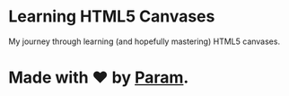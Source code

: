 # Learning HTML5 Canvases
My journey through learning (and hopefully
mastering) HTML5 canvases.

# Made with ❤ by [Param](https://www.paramsid.com).